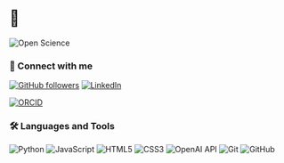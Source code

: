 # 👋

![Open Science](https://img.shields.io/badge/Open%20Science-FTW-blue?style=for-the-badge)

### 🔗 Connect with me
[![GitHub followers](https://img.shields.io/github/followers/svidmar?label=Follow&style=social)](https://github.com/svidmar)
[![LinkedIn](https://img.shields.io/badge/LinkedIn-Connect-blue?style=social&logo=linkedin)](https://www.linkedin.com/in/søren-vidmar/)  

[![ORCID](https://img.shields.io/badge/ORCID-Connect-green?style=for-the-badge&logo=orcid)](https://orcid.org/0000-0003-3055-6053)

### 🛠 Languages and Tools
![Python](https://img.shields.io/badge/Python-3776AB?style=for-the-badge&logo=python&logoColor=white)
![JavaScript](https://img.shields.io/badge/JavaScript-F7DF1E?style=for-the-badge&logo=javascript&logoColor=black)
![HTML5](https://img.shields.io/badge/HTML5-E34F26?style=for-the-badge&logo=html5&logoColor=white)
![CSS3](https://img.shields.io/badge/CSS3-1572B6?style=for-the-badge&logo=css3&logoColor=white)
![OpenAI API](https://img.shields.io/badge/OpenAI%20API-Use-brightgreen?style=for-the-badge&logo=openai)
![Git](https://img.shields.io/badge/Git-F05032?style=for-the-badge&logo=git&logoColor=white)
![GitHub](https://img.shields.io/badge/GitHub-181717?style=for-the-badge&logo=github&logoColor=white)
